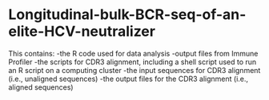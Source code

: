 # Longitudinal-bulk-BCR-seq-of-an-elite-HCV-neutralizer
 This contains:
-the R code used for data analysis
-output files from Immune Profiler 
-the scripts for CDR3 alignment, including a shell script used to run an R script on a computing cluster
-the input sequences for CDR3 alignment (i.e., unaligned sequences)
-the output files for the CDR3 alignment (i.e., aligned sequences)
